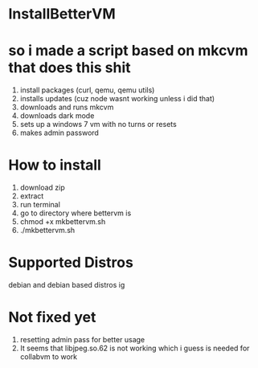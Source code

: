 # InstallBetterVM

# so i made a script based on mkcvm that does this shit
1. install packages (curl, qemu, qemu utils)
2. installs updates (cuz node wasnt working unless i did that)
3. downloads and runs mkcvm
4. downloads dark mode
5. sets up a windows 7 vm with no turns or resets
6. makes admin password

# How to install
1. download zip
2. extract
3. run terminal
4. go to directory where bettervm is
5. chmod +x mkbettervm.sh
6. ./mkbettervm.sh

# Supported Distros
debian and debian based distros ig

# Not fixed yet
1. resetting admin pass for better usage
2. It seems that libjpeg.so.62 is not working which i guess is needed for collabvm to work

